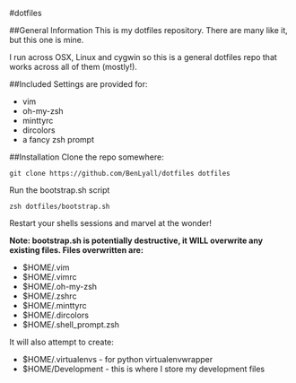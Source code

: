 #dotfiles


##General Information
This is my dotfiles repository.  There are many like it, but this one is mine.

I run across OSX, Linux and cygwin so this is a general dotfiles repo that works across all of them (mostly!).


##Included
Settings are provided for:
* vim
* oh-my-zsh
* minttyrc
* dircolors
* a fancy zsh prompt

##Installation
Clone the repo somewhere:

    git clone https://github.com/BenLyall/dotfiles dotfiles

Run the bootstrap.sh script

    zsh dotfiles/bootstrap.sh

Restart your shells sessions and marvel at the wonder!

**Note: bootstrap.sh is potentially destructive, it WILL overwrite any existing files.  Files overwritten are:**
* $HOME/.vim
* $HOME/.vimrc
* $HOME/.oh-my-zsh
* $HOME/.zshrc
* $HOME/.minttyrc
* $HOME/.dircolors
* $HOME/.shell_prompt.zsh 

It will also attempt to create:
* $HOME/.virtualenvs - for python virtualenvwrapper
* $HOME/Development - this is where I store my development files
